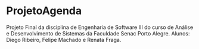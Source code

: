 # ProjetoAgenda
Projeto Final da disciplina de Engenharia de Software III do curso de Análise e Desenvolvimento de Sistemas da Faculdade Senac Porto Alegre. Alunos: Diego Ribeiro, Felipe Machado e Renata Fraga. 
